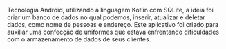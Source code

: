 Tecnologia Android, utilizando a linguagem Kotlin com SQLite, a ideia foi criar um banco de dados no qual podemos, inserir, atualizar e deletar dados, como nome de pessoas e endereço. Este aplicativo foi criado para auxiliar uma confecção de uniformes que estava enfrentando dificuldades com o armazenamento de dados de seus clientes.
